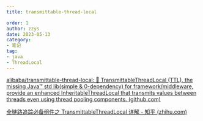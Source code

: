 ```yaml
---
title: transmittable-thread-local

order: 1
author: zzys
date: 2023-05-13
category:
- 笔记
tag:
- java
- ThreadLocal
---
```


[alibaba/transmittable-thread-local: 📌 TransmittableThreadLocal (TTL), the missing Java™ std lib(simple & 0-dependency) for framework/middleware, provide an enhanced InheritableThreadLocal that transmits values between threads even using thread pooling components. (github.com)](https://github.com/alibaba/transmittable-thread-local)

[全链路追踪必备组件之 TransmittableThreadLocal 详解 - 知乎 (zhihu.com)](https://zhuanlan.zhihu.com/p/146124826)